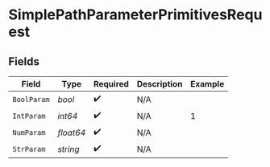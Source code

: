 # SimplePathParameterPrimitivesRequest


## Fields

| Field              | Type               | Required           | Description        | Example            |
| ------------------ | ------------------ | ------------------ | ------------------ | ------------------ |
| `BoolParam`        | *bool*             | :heavy_check_mark: | N/A                |                    |
| `IntParam`         | *int64*            | :heavy_check_mark: | N/A                | 1                  |
| `NumParam`         | *float64*          | :heavy_check_mark: | N/A                |                    |
| `StrParam`         | *string*           | :heavy_check_mark: | N/A                |                    |